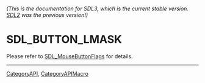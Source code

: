 ###### (This is the documentation for SDL3, which is the current stable version. [SDL2](https://wiki.libsdl.org/SDL2/) was the previous version!)
# SDL_BUTTON_LMASK

Please refer to [SDL_MouseButtonFlags](SDL_MouseButtonFlags) for details.

----
[CategoryAPI](CategoryAPI), [CategoryAPIMacro](CategoryAPIMacro)

